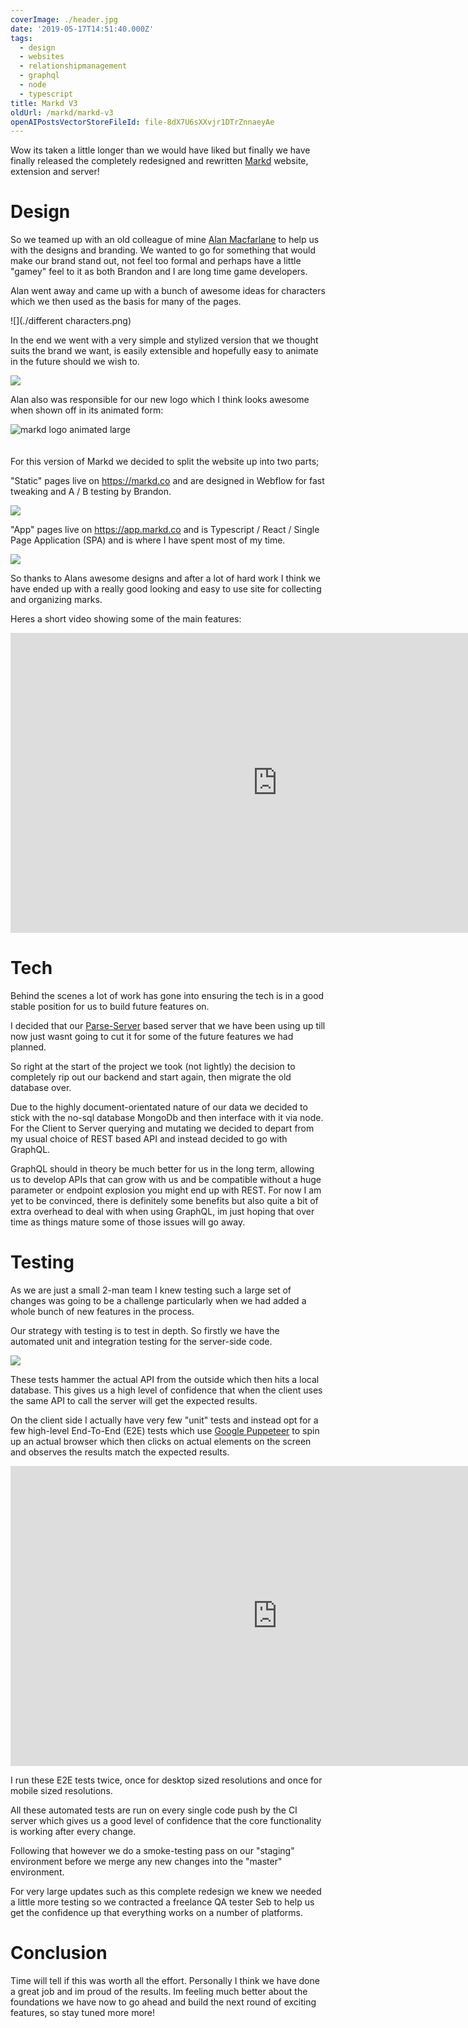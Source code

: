 ```yaml
---
coverImage: ./header.jpg
date: '2019-05-17T14:51:40.000Z'
tags:
  - design
  - websites
  - relationshipmanagement
  - graphql
  - node
  - typescript
title: Markd V3
oldUrl: /markd/markd-v3
openAIPostsVectorStoreFileId: file-8dX7U6sXXvjr1DTrZnnaeyAe
---
```


Wow its taken a little longer than we would have liked but finally we have finally released the completely redesigned and rewritten [Markd](https://markd.co) website, extension and server!

<!-- more -->

# Design

So we teamed up with an old colleague of mine [Alan Macfarlane](https://www.melbournemonsters.com/) to help us with the designs and branding. We wanted to go for something that would make our brand stand out, not feel too formal and perhaps have a little "gamey" feel to it as both Brandon and I are long time game developers.

Alan went away and came up with a bunch of awesome ideas for characters which we then used as the basis for many of the pages.

![](./different characters.png)

In the end we went with a very simple and stylized version that we thought suits the brand we want, is easily extensible and hopefully easy to animate in the future should we wish to.

![](./login-page.png)

Alan also was responsible for our new logo which I think looks awesome when shown off in its animated form:

<img alt="markd logo animated large" style="box-shadow: none !important; margin-bottom: 20px" src="./markd-logo-animated-large.gif" />

For this version of Markd we decided to split the website up into two parts;

"Static" pages live on https://markd.co and are designed in Webflow for fast tweaking and A / B testing by Brandon.

![](./markd.co.png)

"App" pages live on https://app.markd.co and is Typescript / React / Single Page Application (SPA) and is where I have spent most of my time.

![](./marks-page.png)

So thanks to Alans awesome designs and after a lot of hard work I think we have ended up with a really good looking and easy to use site for collecting and organizing marks.

Heres a short video showing some of the main features:

<iframe width="853" height="480" src="https://www.youtube.com/embed/k7Ks42OSyTI" frameborder="0" allow="autoplay; encrypted-media" allowfullscreen></iframe>

# Tech

Behind the scenes a lot of work has gone into ensuring the tech is in a good stable position for us to build future features on.

I decided that our [Parse-Server](https://github.com/parse-community/parse-server) based server that we have been using up till now just wasnt going to cut it for some of the future features we had planned.

So right at the start of the project we took (not lightly) the decision to completely rip out our backend and start again, then migrate the old database over.

Due to the highly document-orientated nature of our data we decided to stick with the no-sql database MongoDb and then interface with it via node. For the Client to Server querying and mutating we decided to depart from my usual choice of REST based API and instead decided to go with GraphQL.

GraphQL should in theory be much better for us in the long term, allowing us to develop APIs that can grow with us and be compatible without a huge parameter or endpoint explosion you might end up with REST. For now I am yet to be convinced, there is definitely some benefits but also quite a bit of extra overhead to deal with when using GraphQL, im just hoping that over time as things mature some of those issues will go away.

# Testing

As we are just a small 2-man team I knew testing such a large set of changes was going to be a challenge particularly when we had added a whole bunch of new features in the process.

Our strategy with testing is to test in depth. So firstly we have the automated unit and integration testing for the server-side code.

![](./server-integration-tests.png)

These tests hammer the actual API from the outside which then hits a local database. This gives us a high level of confidence that when the client uses the same API to call the server will get the expected results.

On the client side I actually have very few "unit" tests and instead opt for a few high-level End-To-End (E2E) tests which use [Google Puppeteer](https://github.com/GoogleChrome/puppeteer) to spin up an actual browser which then clicks on actual elements on the screen and observes the results match the expected results.

<iframe width="853" height="480" src="https://www.youtube.com/embed/iyl7XSTZE-I" frameborder="0" allow="autoplay; encrypted-media" allowfullscreen></iframe>

I run these E2E tests twice, once for desktop sized resolutions and once for mobile sized resolutions.

All these automated tests are run on every single code push by the CI server which gives us a good level of confidence that the core functionality is working after every change.

Following that however we do a smoke-testing pass on our "staging" environment before we merge any new changes into the "master" environment.

For very large updates such as this complete redesign we knew we needed a little more testing so we contracted a freelance QA tester Seb to help us get the confidence up that everything works on a number of platforms.

# Conclusion

Time will tell if this was worth all the effort. Personally I think we have done a great job and im proud of the results. Im feeling much better about the foundations we have now to go ahead and build the next round of exciting features, so stay tuned more more!
